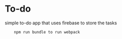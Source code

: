 # To-do
simple to-do app that uses firebase to store the tasks
```
    npm run bundle to run webpack
```
